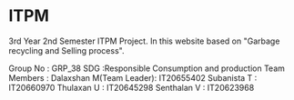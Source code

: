 # ITPM
3rd Year 2nd Semester ITPM Project. In this website based on "Garbage recycling and Selling process".

Group No     : GRP_38
SDG          :Responsible Consumption and production
Team Members :
Dalaxshan M(Team Leader):      IT20655402
Subanista T             :      IT20660970
Thulaxan U              :      IT20645298
Senthalan V             :      IT20623968
